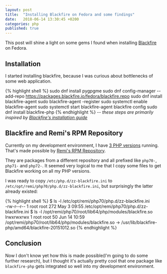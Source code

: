 ```yaml
---
layout: post
title:  "Installing Blackfire on Fedora and some findings"
date:   2018-06-14 13:30:45 +0200
categories: php
published: true
---
```

This post will shine a light on some gems I found when installing [Blackfire](https://blackfire.io/) on Fedora.

## Installation
I started installing blackfire, because I was curious about bottlenecks of some web application.

{% highlight shell %}
sudo dnf install pygpgme
sudo dnf config-manager --add-repo https://packages.blackfire.io/fedora/blackfire.repo
sudo dnf install blackfire-agent
sudo blackfire-agent -register
sudo systemctl enable blackfire-agent
sudo systemctl start blackfire-agent
blackfire config
sudo dnf install blackfire-php
{% endhighlight %}
*-- these steps are primarily inspired by [Blackfire's installation guide](https://blackfire.io/docs/up-and-running/installation#config-repo-redhat)*

## Blackfire and Remi's RPM Repository
Currently on my development environment, I have [3 PHP versions](https://github.com/tdgroot/ansible-workstation-common/blob/master/tasks/fedora/php.yml) running. That's made possible by [Remi's RPM Repository](https://rpms.remirepo.net/).

They are packages from a different repository and all prefixed like `php70-`, `php71-` and `php72-`. It seemed very logical to me that I copy some files to get Blackfire working on all my PHP versions.

I was ready to copy `/etc/php.d/zz-blackfire.ini` to `/etc/opt/remi/php70/php.d/zz-blackfire.ini`, but surprisingly the latter already existed:

{% highlight shell %}
$ ls -l /etc/opt/remi/php70/php.d/zz-blackfire.ini      
-rw-r--r-- 1 root root 272 May  3 09:55 /etc/opt/remi/php70/php.d/zz-blackfire.ini
$ ls -l /opt/remi/php70/root/lib64/php/modules/blackfire.so
lrwxrwxrwx 1 root root 50 Jun 14 10:59 /opt/remi/php70/root/lib64/php/modules/blackfire.so -> /usr/lib/blackfire-php/amd64/blackfire-20151012.so
{% endhighlight %}

## Conclusion
Now I don't know yet how this is made possible(I'm going to do some further research), but I thought it's actually pretty cool that one package like `blackfire-php` gets integrated so well into my development environment.
